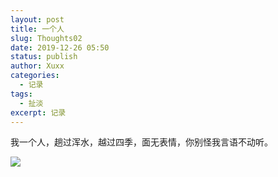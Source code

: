 ```yaml
---
layout: post
title: 一个人
slug: Thoughts02
date: 2019-12-26 05:50
status: publish
author: Xuxx
categories: 
  - 记录
tags: 
  - 扯淡
excerpt: 记录
---
```

我一个人，趟过浑水，越过四季，面无表情，你别怪我言语不动听。

![](D:\UserData\Desktop\杂物\Xuxx_Blogs\src\images\6d302023c9c0a2718cf3b5baf9687a58.jpg)